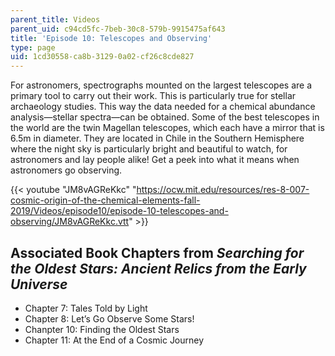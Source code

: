 ```yaml
---
parent_title: Videos
parent_uid: c94cd5fc-7beb-30c8-579b-9915475af643
title: 'Episode 10: Telescopes and Observing'
type: page
uid: 1cd30558-ca8b-3129-0a02-cf26c8cde827
---
```


For astronomers, spectrographs mounted on the largest telescopes are a primary tool to carry out their work. This is particularly true for stellar archaeology studies. This way the data needed for a chemical abundance analysis—stellar spectra—can be obtained. Some of the best telescopes in the world are the twin Magellan telescopes, which each have a mirror that is 6.5m in diameter. They are located in Chile in the Southern Hemisphere where the night sky is particularly bright and beautiful to watch, for astronomers and lay people alike! Get a peek into what it means when astronomers go observing. 

{{< youtube "JM8vAGReKkc" "https://ocw.mit.edu/resources/res-8-007-cosmic-origin-of-the-chemical-elements-fall-2019/Videos/episode10/episode-10-telescopes-and-observing/JM8vAGReKkc.vtt" >}}

Associated Book Chapters from _Searching for the Oldest Stars: Ancient Relics from the Early Universe_
------------------------------------------------------------------------------------------------------

*   Chapter 7: Tales Told by Light
*   Chapter 8: Let’s Go Observe Some Stars!
*   Chanpter 10: Finding the Oldest Stars
*   Chapter 11: At the End of a Cosmic Journey
